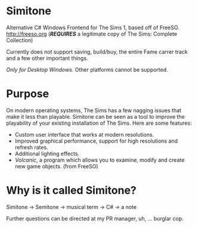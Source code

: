 # Simitone

Alternative C# Windows Frontend for The Sims 1, based off of FreeSO. http://freeso.org 
(***REQUIRES*** a legitimate copy of The Sims: Complete Collection)

Currently does not support saving, build/buy, the entire Fame carrer track and a few other important things.

*Only for Desktop Windows.* Other platforms cannot be supported.

# Purpose

On modern operating systems, The Sims has a few nagging issues that make it less than playable. Simitone can be seen as a tool to improve the playability of your existing installation of The Sims. Here are some features:

- Custom user interface that works at modern resolutions.
- Improved graphical performance, support for high resolutions and refresh rates.
- Additional lighting effects.
- *Volcanic*, a program which allows you to examine, modify and create new game objects. (from FreeSO)

# Why is it called Simitone?

Simitone -> Semitone -> musical term -> C# -> a note

Further questions can be directed at my PR manager, uh, ... burglar cop.